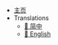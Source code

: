 - [主页](/)
- Translations
    - [:full_moon_with_face: 简中](/si/)
    - [:new_moon_with_face: English](/en/)
    
